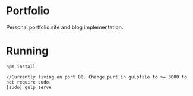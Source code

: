 Portfolio
===
Personal portfolio site and blog implementation. 

Running
===
    npm install
    
    //Currently living on port 80. Change purt in gulpfile to >= 3000 to not require sudo. 
    [sudo] gulp serve 
